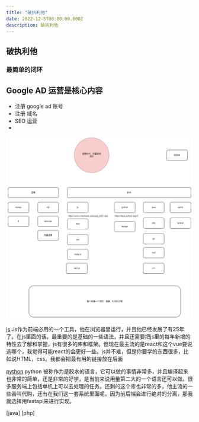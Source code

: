 ```yaml
---
title: "破执利他"
date: 2022-12-5T00:00:00.000Z
description: 破执利他
---
```


## 破执利他
### 最简单的闭环
## Google AD 运营是核心内容
-  注册 google ad 账号
-  注册 域名
-  SEO 运营
-  
![网络人生技能闭环](https://github.com/charlie-cao/mblog/blob/master/site/static/img/network001.drawio.png)

[js](https://www.w3schools.com/js/js_2021.asp) Js作为前端必用的一个工具，他在浏览器里运行，并且他已经发展了有25年了。在js里面的话，最重要的是基础的一些语法，并且还需要把js里的每年新增的特性去了解和掌握，js有很多的库和框架。但现在最主流的是react和这个vue要说选哪个，我觉得可能react的会更好一些。js并不难，但是你要学的东西很多，比如说HTML，css。我都会把最有用的链接放在后面

[python](https://docs.python.org/3/) python 被称作为是胶水的语言，它可以做的事情非常多，并且编译起来也非常的简单，还是非常的好学，是当前来说用量第二大的一个语言还可以做。很多服务端上包括单机上可以去处理的任务。还剩的这个库也非常的多，他主流的一些苦叫代购，还有在我们这一套系统里面呢，因为前后端会进行绝对的分离，那我就选择用fastapi来进行实现。

[java]
[php]
